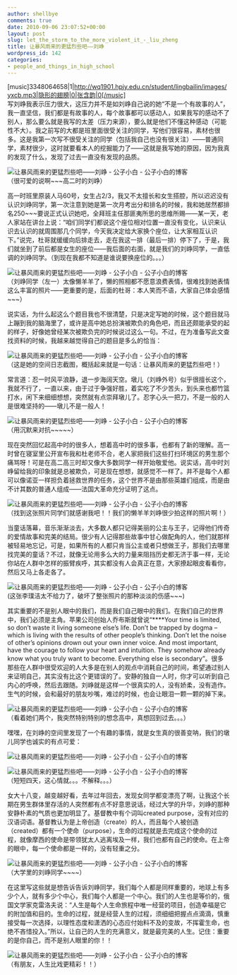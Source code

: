 ```yaml
---
author: shellbye
comments: true
date: 2010-09-06 23:07:52+00:00
layout: post
slug: let_the_storm_to_the_more_violent_it_-_liu_zheng
title: 让暴风雨来的更猛烈些吧——刘峥
wordpress_id: 142
categories:
- people_and_things_in_high_school
---
```


[music]3348064658|1|http://wq1901.hpjy.edu.cn/student/lingbailin/images/yxcb.mp3|隐形的翅膀|0|张含韵|0[/music]  
写刘峥我表示压力很大，这压力并不是如刘峥自己说的她“不是一个有故事的人”，我一直坚信，我们都是有故事的人，每个故事都可以感动人，如果我写的感动不了别人，那么要么就是我写的太差（压力来源），要么就是他们不懂这种感动（可能性不大）。我之前写的大都是班里面很受关注的同学，写他们很容易，素材也很多。这是我第一次写不很受关注的同学（包括我自己也没有很关注）——普通同学，素材很少，这时就要看本人的挖掘能力了——这就是我写她的原因，因为我真的发现了什么，发现了过去一直没有发现的品质。  
  
![让暴风雨来的更猛烈些吧——刘峥 - 公子小白 - 公子小白的博客](http://img.bimg.126.net/photo/O7FJhQgRAfgtm_tPuh4HsA==/5735897075409979854.jpg)  
（很可爱的说啊~~~高二时的刘峥）  
  
高一时班里原装人马60号，女生占2/3，我又不太擅长和女生搭腔，所以迟迟没有认识刘峥同学，第一次注意到她是第一次月考出分和排名的时候，我和她居然都排名250~~~要说正式认识她吧，全拜班主任那匪夷所思的思维所赐——某一天，老人家站在讲台上说：“咱们同学们都说这个座位相对位置一直没有变化，认识来认识去认识的就周围那几个同学，今天我决定给大家换个座位，让大家相互认识下。”说完，杜哥就缓缓向后排走去，走在我这一排（最后一排）停下了，于是，我们就坐到了前后都是女生的座位——我后面的右面，就是我们的刘峥同学，一直低调的刘峥同学。（到现在我都不知道是谁说要换座位的。。。）  
  
![让暴风雨来的更猛烈些吧——刘峥 - 公子小白 - 公子小白的博客](http://img.bimg.126.net/photo/nvHokUlJoOoar8g3dyvPfg==/5735897075409979855.jpg)  
（刘峥同学（左一）太像懒羊羊了，懒的照相都不愿意浪费表情，很难找到她表情这么丰富的照片——更重要的是，后面的杜哥：本人笑而不语，大家自己体会感情~~~）  
  
说实话，为什么起这么个题目我也不很清楚，只是决定写她的时候，这个题目就马上蹦到我的脑海里了，或许是高中她总扮演被欺负的角色吧，而且还颇能承受的起的样子，好像她曾经某次被欺负完的时候说过这么一句。不过，在为准备写此文查找资料的时候，我越来越觉得自己的题目是多么的恰当：  
  
![让暴风雨来的更猛烈些吧——刘峥 - 公子小白 - 公子小白的博客](http://img.bimg.126.net/photo/uk-f0XuBqc8euz-Yu4zlhQ==/5735897075409979856.jpg)  
（这是她的空间日志截图，概括起来就是一句话：让暴风雨来的更猛烈些吧！）  
  
常言道：忍一时风平浪静，退一步海阔天空。墩儿（刘峥外号）似乎很擅长这个，我就不行了，一直以来，由于过于争强好胜，着实吃了不少苦头，到头来也都竹篮打水，闲下来细细想想，突然就有点崇拜墩儿了。忍字心头一把刀，不是一般的人是很难坚持的——墩儿不是一般人！  
  
![让暴风雨来的更猛烈些吧——刘峥 - 公子小白 - 公子小白的博客](http://img.bimg.126.net/photo/LK6PXjObaifBIyyRc7sY4w==/5735897075409979857.jpg)  
（用沉默来对抗~~~~~）  
  
现在突然回忆起高中时的很多人，想着高中时的很多事，也都有了新的理解。高一时曾在寝室里公开宣布我和杜老师不合，老人家把我们这些打扫环境区的男生那个痛骂呀！可是在高二高三时却又像大多数同学一样开始敬爱他。说实话，高中时刘峥留给我的印象就是总被欺负，可是现在想想，就感觉不一样了。并不是每个人都可以像诺亚一样担负着拯救世界的任务，这个世界不是由那些英雄们组成，而是由不计其数的普通人组成——法国大革命充分证明了这点。  
  
![让暴风雨来的更猛烈些吧——刘峥 - 公子小白 - 公子小白的博客](http://img.bimg.126.net/photo/FrZlbpfOBjPMNzNdiNd2MQ==/5735897075409979858.jpg)  
（找到这张照片同学们就感谢我吧！！我们的懒羊羊刘峥很少拍这样的照片啊！）  
  
当童话落幕，音乐渐渐淡去，大多数人都只记得美丽的公主与王子，记得他们传奇的爱情故事和完美的结局。很少有人记得那些故事中甘心做配角的人，他们就那样被轻易地忘记，可是，如果所有的人都只肯当公主或者只想做王子，那我们去哪里找完美的童话？不过，就像无论用多么大的力量来阻挡历史都无济于事一样，无论你站在人群中怎样的振臂疾呼，其实都没有人会真正在意，大家撩起眼皮看看你，然后又马上各走各了。  
  
  
![让暴风雨来的更猛烈些吧——刘峥 - 公子小白 - 公子小白的博客](http://img.bimg.126.net/photo/z5FUOovxo2eosJd4N-6ooA==/5735897075409979859.jpg)  
(这张李璞洁太不给力了，破坏了整张照片的那种淡淡的伤感~~~)  
  
  
其实重要的不是别人眼中的我们，而是我们自己眼中的我们。在我们自己的世界中，我们必须是主角。苹果公司创始人乔布斯就曾说“****Your time is limited, so don’t waste it living someone else’s life. Don’t be trapped by dogma – which is living with the results of other people’s thinking. Don’t let the noise of other’s opinions drown out your own inner voice. And most important, have the courage to follow your heart and intuition. They somehow already know what you truly want to become. Everything else is secondary”。很多那些在人群中很受欢迎的人大多是在别人的观点中消耗自己的时间，希望通过别人来证明自己，其实没有比这个更错误的了。安静的独自一人时，你才可以听到自己内心的呼唤，然后去跟随。刘峥就是这样一个很真实的人，没有娇柔，没有造作。生气的时候，会和最好的朋友吵嘴，难过的时候，也会让眼泪一颗一颗的掉下来。  
  
  
![让暴风雨来的更猛烈些吧——刘峥 - 公子小白 - 公子小白的博客](http://img.bimg.126.net/photo/Se9nSlpIpnOFb595gCym8g==/5735897075409979860.jpg)  
（看着她们两个，我突然特别特别的想念高中，真想回到过去。。。）  
  
  
嘿嘿，在刘峥的空间里发现了一个有趣的事情，就是女生真的很善变呐，我们的墩儿同学也诚实的有点可爱：  
  
![让暴风雨来的更猛烈些吧——刘峥 - 公子小白 - 公子小白的博客](http://img.bimg.126.net/photo/ydo0dLtdrln6hwSH2iojzA==/5735897075409979861.jpg)  
  
![让暴风雨来的更猛烈些吧——刘峥 - 公子小白 - 公子小白的博客](http://img.bimg.126.net/photo/o08Q8r399AhvGnBlIvJCoA==/5735897075409979862.jpg)  
（短短四天，这心情就。。。不解释。。。）  
  
  
女大十八变，越变越好看，去年过年回去，发现女同学都变漂亮了啊，让我这个长期在男生群体里存活的人突然都有点不好意思说话，经过大学的升华，刘峥的那种安静朴素的气质也更加明显了。基督教中有个词叫created purpose，没有对应的汉语词语。基督教认为是上帝创造（create）的人，而且每个人被创造（created）都有一个使命（purpose），生命的过程就是去完成这个使命的过程，就像摩西的使命是带领犹太人逃离埃及一样，我们也都有自己的使命。在上帝的眼中，每一个使命都是一样的，没有轻重之分。  
  
  
  
![让暴风雨来的更猛烈些吧——刘峥 - 公子小白 - 公子小白的博客](http://img.bimg.126.net/photo/PRk9L50rMdqWFi5ke_MuZw==/5735897075409979863.jpg)  
（大学里的刘峥同学~~~~）  
  
  
在这里写这些就是想告诉告诉刘峥同学，我们每个人都是同样重要的，地球上有多少个人，就有多少个中心，我们每个人都是一个中心。我们的人生也是等价的，俄国文学家克雷洛夫说：“人生是每个人生命旅程中唯一经营的项目，创造幸福是它的附加值和目的。生命的过程，就是经营人生的过程，须细细把握点点滴滴，慎重接受每一次选择，以理性态度和潇洒的心态应付始料不及的变故，不挥霍生命，也绝不吝惜投入。”所以，让自己的人生的充满意义，就是最完美的人生。记住：重要的是你自己，而不是别人眼里的你！！  
  
  
  
![让暴风雨来的更猛烈些吧——刘峥 - 公子小白 - 公子小白的博客](http://img.bimg.126.net/photo/hzTPs7y8J_SnT5iyQotrTQ==/5735897075409979864.jpg)  
（有朋友，人生比戏更精彩！！）
